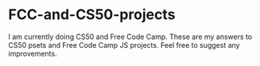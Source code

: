 # FCC-and-CS50-projects

I am currently doing CS50 and Free Code Camp. These are my answers to CS50 psets and Free Code Camp JS projects. Feel free to suggest any improvements.